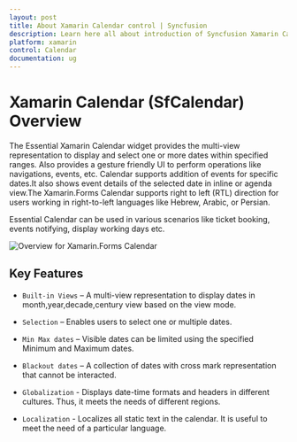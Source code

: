 ```yaml
---
layout: post
title: About Xamarin Calendar control | Syncfusion
description: Learn here all about introduction of Syncfusion Xamarin Calendar (SfCalendar) control, its elements and more.
platform: xamarin
control: Calendar
documentation: ug
---
```


# Xamarin Calendar (SfCalendar) Overview

The Essential Xamarin Calendar widget provides the multi-view representation to display and select one or more dates within specified ranges. Also provides a gesture friendly UI to perform operations like navigations, events, etc.
Calendar supports addition of events for specific dates.It also shows event details of the selected date in inline or agenda view.The Xamarin.Forms Calendar supports right to left (RTL) direction for users working in right-to-left languages like Hebrew, Arabic, or Persian.

Essential Calendar can be used in various scenarios like ticket booking, events notifying, display working days etc.

![Overview for Xamarin.Forms Calendar](images/xamarin.forms-calendar-monthview.png)


## Key Features

* `Built-in Views` – A multi-view representation to display dates in month,year,decade,century view based on the view mode.

* `Selection` – Enables users to select one or multiple dates.

* `Min Max dates` – Visible dates can be limited using the specified Minimum and Maximum dates.

* `Blackout dates` – A collection of dates with cross mark representation that cannot be interacted.

* `Globalization` - Displays date-time formats and headers in different cultures. Thus, it meets the needs of different regions.

* `Localization` - Localizes all static text in the calendar. It is useful to meet the need of a particular language.




